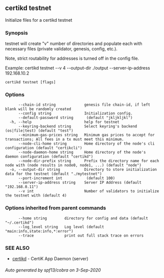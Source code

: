 ## certikd testnet

Initialize files for a certikd testnet

### Synopsis

testnet will create "v" number of directories and populate each with
necessary files (private validator, genesis, config, etc.).

Note, strict routability for addresses is turned off in the config file.

Example:
	certikd testnet --v 4 --output-dir ./output --server-ip-address 192.168.10.2
	

```
certikd testnet [flags]
```

### Options

```
      --chain-id string             genesis file chain-id, if left blank will be randomly created
      --config string               Initialization config.
      --default-password string      (default "jkljkljkl")
  -h, --help                        help for testnet
      --keyring-backend string      Select keyring's backend (os|file|test) (default "test")
      --minimum-gas-prices string   Minimum gas prices to accept for transactions; All fees in a tx must meet this minimum.
      --node-cli-home string        Home directory of the node's cli configuration (default "certikcli")
      --node-daemon-home string     Home directory of the node's daemon configuration (default "certikd")
      --node-dir-prefix string      Prefix the directory name for each node with (node results in node0, node1, ...) (default "node")
  -o, --output-dir string           Directory to store initialization data for the testnet (default "./mytestnet")
      --port-increment int           (default 100)
      --server-ip-address string    Server IP Address (default "192.168.0.11")
      --v int                       Number of validators to initialize the testnet with (default 4)
```

### Options inherited from parent commands

```
      --home string        directory for config and data (default "~/.certikd")
      --log_level string   Log level (default "main:info,state:info,*:error")
      --trace              print out full stack trace on errors
```

### SEE ALSO

* [certikd](certikd.md)	 - CertiK App Daemon (server)

###### Auto generated by spf13/cobra on 3-Sep-2020
